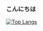 ### こんにちは


[![Top Langs](https://github-readme-stats.vercel.app/api/top-langs/?username=hama6767&layout=compact)](https://github.com/anuraghazra/github-readme-stats)

